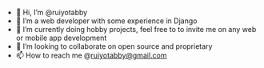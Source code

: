 - 👋 Hi, I’m @ruiyotabby
- 👀 I’m a web developer with some experience in Django
- 🌱 I’m currently doing hobby projects, feel free to to invite me on any web or mobile app development
- 💞️ I’m looking to collaborate on open source and proprietary 
- 📫 How to reach me @ruiyotabby@gmail.com

<!---
ruiyotabby/ruiyotabby is a ✨ special ✨ repository because its `README.md` (this file) appears on your GitHub profile.
You can click the Preview link to take a look at your changes.
--->
